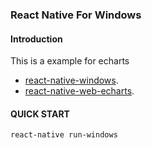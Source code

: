 ### React Native For Windows

#### Introduction
This is a example for echarts

- [react-native-windows](https://github.com/Microsoft/react-native-windows).
- [react-native-web-echarts](https://github.com/womkim/react-native-web-echarts).


#### QUICK START
~~~
react-native run-windows
~~~